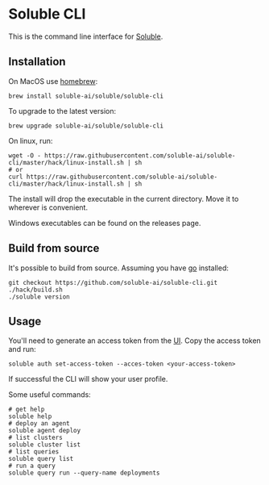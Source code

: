# Soluble CLI

This is the command line interface for [Soluble](https://soluble.ai).

## Installation

On MacOS use [homebrew](https://brew.sh):

    brew install soluble-ai/soluble/soluble-cli

To upgrade to the latest version:

    brew upgrade soluble-ai/soluble/soluble-cli

On linux, run:

    wget -O - https://raw.githubusercontent.com/soluble-ai/soluble-cli/master/hack/linux-install.sh | sh
    # or
    curl https://raw.githubusercontent.com/soluble-ai/soluble-cli/master/hack/linux-install.sh | sh

The install will drop the executable in the current directory.  Move it to wherever is convenient.

Windows executables can be found on the releases page.

## Build from source

It's possible to build from source.  Assuming you have [go](https://golang.org/) installed:

    git checkout https://github.com/soluble-ai/soluble-cli.git
    ./hack/build.sh
    ./soluble version

## Usage

You'll need to generate an access token from the [UI](https://app.soluble.cloud/admin/tokens/access).  Copy the access token and run:

    soluble auth set-access-token --acces-token <your-access-token>

If successful the CLI will show your user profile.

Some useful commands:

    # get help
    soluble help
    # deploy an agent
    soluble agent deploy
    # list clusters
    soluble cluster list
    # list queries
    soluble query list
    # run a query
    soluble query run --query-name deployments

